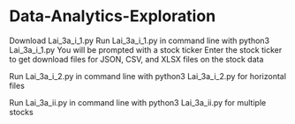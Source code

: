 # Data-Analytics-Exploration

Download Lai_3a_i_1.py
Run Lai_3a_i_1.py in command line with python3 Lai_3a_i_1.py
You will be prompted with a stock ticker
Enter the stock ticker to get download files for JSON, CSV, and XLSX files on the stock data

Run Lai_3a_i_2.py in command line with python3 Lai_3a_i_2.py for horizontal files

Run Lai_3a_ii.py in command line with python3 Lai_3a_ii.py for multiple stocks
